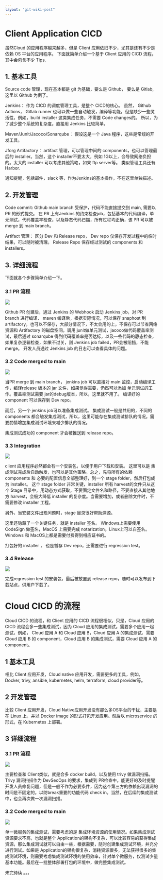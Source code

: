 ```yaml
---
layout: "git-wiki-post"
---
```



# Client Application CICD

虽然Cloud 的应用程序越来越多，但是 Client 应用依旧不少，尤其是还有不少是依赖 OS 平台的应用程序。 下面就简单介绍一个基于 Client 应用的 CICD 流程，其中会包含不少 Tips.


## 1. 基本工具

Source code 管理，现在基本都是 git 为基础，要么是 Github， 要么是 Gitlab, 这里以 Github 为例了。

Jenkins： 作为 CICD 的调度管理工具，是整个 CICD的核心。 虽然， Github Actions， Gitlab runner 也可以做一些自动触发，编译等功能，但是缺少一些灵活性，例如，build installer 这类集成任务，不需要 Code changes的。 所以，为了减少整个系统的复杂度，直接用 Jenkins 比较简单。

Maven/Junit/Jacoco/Sonarqube： 假设这是一个 Java 程序，这些是常规的开发工具。

Jforg Artifactory： artifact 管理，可以管理中间的 components，也可以管理最后的 installer。当然，这个 installer不要太大，例如 1G以上，会导致网络负担的。太大的 installer 可以考虑其他策略，如果 ftp server等。 类似管理工具还有 Harbor.

通知提醒，包括邮件，slack 等，作为Jenkins的基本操作，不在这里单独描述。

## 2. 开发管理

Code commit: Github main branch 受保护，代码不能直接提交到 main, 需要以 PR 的形式提交。 在 PR 上有Jenkins 的约束检查job，包括基本的代码编译，单元测试，代码覆盖率检查，以及静态代码扫描，所有过程均正确，该 PR 可以被 merge 到 main branch。

Artifact 管理： 区分 Dev 和 Release repo， Dev repo 仅保存开发过程中的临时结果，可以随时被清理。 Release Repo 保存经过测试的 components 和 installers。


## 3. 详细流程
下面就各个步骤简单介绍一下。


### 3.1 PR 流程

![](/experience/assets/images/posts/cicd_devops/client-app-cicd/PR.png)

Github PR 创建后，通过 Jenkins 的 Webhook 启动 Jenkins job，对 PR branch 进行编译， maven 编译后，根据实际情况，可以保存 snaphost 到 artifactory，也可以不保存，大部分情况下，不太会用的上，不保存可以节省网络资源和 Artifactory 的磁盘空间。调用 junit做单元测试，jacoco做代码覆盖率测试，最后通过 sonarqube 得到代码覆盖率是否达标，以及一些代码的静态检查，如果复杂逻辑检查，如果不过关，则 Jenkins job failed，PR会被阻挡，不能 merge。 开发人员通过 Jenkins job 的日志可以查看具体的问题。




### 3.2 Code merged to main

![](/experience/assets/images/posts/cicd_devops/client-app-cicd/main.png)

当PR merge 到 main branch， jenkins job 可以直接对 main 监控，启动编译工作，编译release 版本的 jar 文件，如果觉得需要，仍然可以添加 单元测试的工作。覆盖率测试需要 jar的debug版本，所以，这里就不用了。 编译好的 component 可以保存到 Dev repo。

而后，另一个 jenkins job可以准备集成测试。 集成测试一般是共用的，不同的 components 都会触发集成测试，所以，这里可能存在集成测试排队的情况。需要酌情增加集成测试环境来减少排队的情况。

集成测试成功的 component 才会被推送到 release repo。


### 3.3 Integration

![](/experience/assets/images/posts/cicd_devops/client-app-cicd/installer.png)

client 应用程序必然都会有一个安装包，以便于用户下载和安装。 这里可以是 集成测试完成后自动触发，也可以是其他策略。总之，先将所有的依赖 components 和 必要的配置信息全部整理好，到一个 stage folder，然后打包成为 installer。 这个 stage folder 非常关键，installer 所有 harvest的文件只从这个 Stage 目录中，用动态方式获取，不要固定文件名和路径，不要直接从其他地方 harvest，会极大降低 installer 的复杂度。当需要增加，或者删除文件时，不需要修改 installer 工程。 

另外，当安装文件出现问题时，stage 目录很好帮助溯源。



这里还隐藏了一个关键任务，就是 installer 签名。 Windows上需要使用 CodeSign 做签名，MacOS 上需要完成 notarization。Linux上可以自签名。 Windows 和 MacOS上都是需要付费得到相应证书的。 

打包好的 installer ， 也是暂存 Dev repo，还需要进行 regression test。




### 3.4 Release 

![](/experience/assets/images/posts/cicd_devops/client-app-cicd/regressiontest.png)

完成regression test 的安装包，最后被放置到 release repo，随时可以发布到下载站点，供用户下载了。 



# Cloud CICD 的流程

Cloud CICD 的流程，和 Client 应用的 CICD 流程很相似，只是，Cloud 应用的 CICD 流程会多一些集成测试，因为 Cloud 应用的集成测试，需要多个应用一起测试，例如， Cloud 应用 A 和 Cloud 应用 B，Cloud 应用 A 的集成测试，需要 Cloud 应用 B 的 component，Cloud 应用 B 的集成测试，需要 Cloud 应用 A 的 component。

## 1 基本工具
相比 Client 应用开发，Cloud native 应用开发，需要更多的工具，例如，Docker, trivy, ansible, kubernetes, helm, terraform, cloud provider等。


## 2 开发管理
比较 Client 应用开发，Cloud Native应用开发没有那么多OS平台的干扰，主要是在 Linux 上，并以 Docker image 的形式打包开发应用。然后以 microservice 的形式，在 Kubernetes 上部署。

## 3 详细流程

### 3.1 PR 流程
![](/experience/assets/images/posts/cicd_devops/client-app-cicd/cloud_pr.png)

主要检查和 Client类似，就是会多 docker build，以及使用 trivy 做漏洞扫描。Trivy 漏洞扫描作为 DevSecOps 的要求，集成到 PR检查中，能更好的及时提醒开发人员修复问题，但是一般不作为必要条件，因为这个第三方的依赖出现漏洞的时间是不固定的，以防break重要的功能代码 check in。当然，在后续的集成测试中，也会再次做一次漏洞扫描。


### 3.2 Code merged to main

![](/experience/assets/images/posts/cicd_devops/client-app-cicd/ms_integration.png)

单一微服务的集成测试，需要考虑的是 集成环境资源的使用情况。如果集成测试资源要求不高，也就是整个 Application的架构不复杂，可以比较容易的获得集成资源，那么集成测试就可以自由一些，根据需要，随时创建集成测试环境，并充分进行测试。如果是 Application的架构很复杂，消耗资源很多，无法获得很多的集成测试环境，则需要考虑集成测试环境的使用效率，针对单个微服务，仅测试少量基本功能。最后在一批整体部署打包的环境中，做完整集成测试。



未完待续 。。。